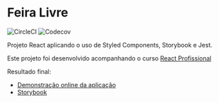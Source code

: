 # Feira Livre

![CircleCI](https://img.shields.io/circleci/build/github/CarolinaMoraes/feira-livre)
![Codecov](https://img.shields.io/codecov/c/github/CarolinaMoraes/feira-livre)

Projeto React aplicando o uso de Styled Components, Storybook e Jest.

Este projeto foi desenvolvido acompanhando o curso [React Profissional](https://nardiniacademy.com)

Resultado final:

- [Demonstração online da aplicação](https://feira-livre.vercel.app/)
- [Storybook](https://main--63605fdad07a6c7d5b4f9ecb.chromatic.com)
